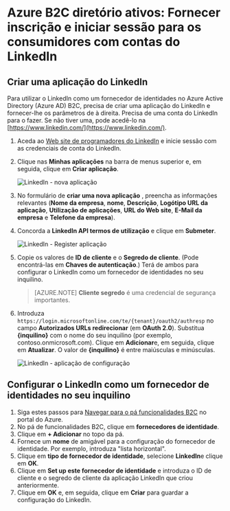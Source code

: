 <properties
    pageTitle="Azure Active B2C de diretório: Configuração LinkedIn | Microsoft Azure"
    description="Fornecer inscrição e iniciar sessão para os consumidores com contas do LinkedIn nas suas aplicações que são protegidas por Azure Active Directory B2C"
    services="active-directory-b2c"
    documentationCenter=""
    authors="swkrish"
    manager="mbaldwin"
    editor="bryanla"/>

<tags
    ms.service="active-directory-b2c"
    ms.workload="identity"
    ms.tgt_pltfrm="na"
    ms.devlang="na"
    ms.topic="article"
    ms.date="07/24/2016"
    ms.author="swkrish"/>

# <a name="azure-active-directory-b2c-provide-sign-up-and-sign-in-to-consumers-with-linkedin-accounts"></a>Azure B2C diretório ativos: Fornecer inscrição e iniciar sessão para os consumidores com contas do LinkedIn

## <a name="create-a-linkedin-application"></a>Criar uma aplicação do LinkedIn

Para utilizar o LinkedIn como um fornecedor de identidades no Azure Active Directory (Azure AD) B2C, precisa de criar uma aplicação do LinkedIn e fornecer-lhe os parâmetros de à direita. Precisa de uma conta do LinkedIn para o fazer. Se não tiver uma, pode acedê-lo na [https://www.linkedin.com/](https://www.linkedin.com/).

1. Aceda ao [Web site de programadores do LinkedIn](https://www.developer.linkedin.com/) e inicie sessão com as credenciais de conta do LinkedIn.
2. Clique nas **Minhas aplicações** na barra de menus superior e, em seguida, clique em **Criar aplicação**.

    ![LinkedIn - nova aplicação](./media/active-directory-b2c-setup-li-app/linkedin-new-app.png)

3. No formulário de **criar uma nova aplicação** , preencha as informações relevantes (**Nome da empresa**, **nome**, **Descrição**, **Logótipo URL da aplicação**, **Utilização de aplicações**, **URL do Web site**, **E-Mail da empresa** e **Telefone da empresa**).
4. Concorda a **LinkedIn API termos de utilização** e clique em **Submeter**.

    ![LinkedIn - Register aplicação](./media/active-directory-b2c-setup-li-app/linkedin-register-app.png)

5. Copie os valores de **ID de cliente** e o **Segredo de cliente**. (Pode encontrá-las em **Chaves de autenticação**.) Terá de ambos para configurar o LinkedIn como um fornecedor de identidades no seu inquilino.

    >[AZURE.NOTE] **Cliente segredo** é uma credencial de segurança importantes.

6. Introduza `https://login.microsoftonline.com/te/{tenant}/oauth2/authresp` no campo **Autorizados URLs redirecionar** (em **OAuth 2.0**). Substitua **{inquilino}** com o nome do seu inquilino (por exemplo, contoso.onmicrosoft.com). Clique em **Adicionar**e, em seguida, clique em **Atualizar**. O valor de **{inquilino}** é entre maiúsculas e minúsculas.

    ![LinkedIn - aplicação de configuração](./media/active-directory-b2c-setup-li-app/linkedin-setup.png)

## <a name="configure-linkedin-as-an-identity-provider-in-your-tenant"></a>Configurar o LinkedIn como um fornecedor de identidades no seu inquilino

1. Siga estes passos para [Navegar para o pá funcionalidades B2C](active-directory-b2c-app-registration.md#navigate-to-the-b2c-features-blade) no portal do Azure.
2. No pá de funcionalidades B2C, clique em **fornecedores de identidade**.
3. Clique em **+ Adicionar** no topo da pá.
4. Fornece um **nome** de amigável para a configuração do fornecedor de identidade. Por exemplo, introduza "lista horizontal".
5. Clique em **tipo de fornecedor de identidade**, selecione **LinkedIn**e clique em **OK**.
6. Clique em **Set up este fornecedor de identidade** e introduza o ID de cliente e o segredo de cliente da aplicação LinkedIn que criou anteriormente.
7. Clique em **OK** e, em seguida, clique em **Criar** para guardar a configuração do LinkedIn.
